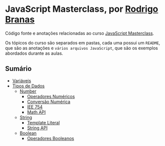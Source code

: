 # JavaScript Masterclass, por [Rodrigo Branas](https://github.com/rodrigobranas)

Código fonte e anotações relacionadas ao curso [JavaScript Masterclass](https://app.branas.io/javascriptmasterclass).

Os tópicos do curso são separados em pastas, cada uma possui um `README`, que são as anotações e `vários arquivos JavaScript`, que são os exemplos abordados durante as aulas.

## Sumário

- [Variáveis](./01_variaveis/README.md#variáveis)
- [Tipos de Dados](./02_tipos_de_dados/README.md#tipos-de-dados)
  - [Number](./02_tipos_de_dados/README.md#number)
    - [Operadores Numéricos](./02_tipos_de_dados/README.md#operadores-numéricos)
    - [Conversão Numérica](./02_tipos_de_dados/README.md#conversão-numérica)
    - [IEE 754](./02_tipos_de_dados/README.md#ieee-754)
    - [Math API](./02_tipos_de_dados/README.md#math-api)
  - [String](./02_tipos_de_dados/README.md#string)
    - [Template Literal](./02_tipos_de_dados/README.md#template-literal)
    - [String API](./02_tipos_de_dados/README.md#string-api)
  - [Boolean](./02_tipos_de_dados/README.md#boolean)
    - [Operadores Booleanos](./02_tipos_de_dados/README.md#operadores-booleanos)
